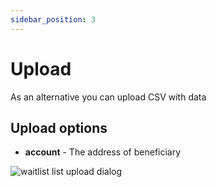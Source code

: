 ```yaml
---
sidebar_position: 3
---
```


# Upload

As an alternative you can upload CSV with data

## Upload options

- **account** - The address of beneficiary

![waitlist list upload dialog](/img/admin/mechanics-simple/wait-list/list_upload_dialog.png)
